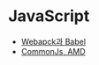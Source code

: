 # JavaScript
- [Webapck과 Babel](/javascript/webpack-babel.md)
- [CommonJs, AMD](/javascript/moduleProject.md)